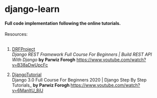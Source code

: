 # django-learn

#### Full code implementation following the online tutorials.

Resources: </br></br>
1. [DRFProject](https://github.com/JeffreyZe/django-learn/tree/master/DRFProject "DRFProject") </br>
_Django REST Framework Full Course For Beginners | Build REST API With Django_ <b>by Parwiz Forogh</b>
https://www.youtube.com/watch?v=B38aDwUpcFc

2. [DjangoTutorial](https://github.com/JeffreyZe/django-learn/tree/master/DjangoTutorial "DjangoTutorial") </br>
Django 3.0 Full Course For Beginners 2020 | Django Step By Step Tutorials_ <b>by Parwiz Forogh </b>
https://www.youtube.com/watch?v=6ManltU_8iU
